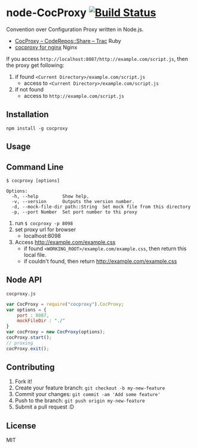 # node-CocProxy [![Build Status](https://travis-ci.org/azu/node-cocproxy.svg)](https://travis-ci.org/azu/node-cocproxy)

Convention over Configuration Proxy written in Node.js.

- [CocProxy – CodeRepos::Share – Trac](http://coderepos.org/share/wiki/CocProxy "CocProxy – CodeRepos::Share – Trac") Ruby
- [cocproxy for nginx](https://gist.github.com/hotchpotch/990354 "cocproxy for nginx") Nginx

If you access `http://localhost:8087/http://example.com/script.js`, then the proxy get following:


1. if found `<Current Directory>/example.com/script.js` 
    - access to `<Current Directory>/example.com/script.js`
2. if not found
    - access to `http://example.com/script.js`


## Installation

```
npm install -g cocproxy
```

## Usage

## Command Line

```
$ cocproxy [options]

Options:
  -h, --help         Show help.
  -v, --version      Outputs the version number.
  -d, --mock-file-dir path::String  Set mock file from this directory
  -p, --port Number  Set port number to thi proxy
```

1. run `$ cocproxy -p 8098`
2. set proxy url for browser
    - localhost:8098
3. Access  http://example.com/example.css
    - if found `<WORKING_ROOT>/example.com/example.css`, then return this local file.
    - if couldn't found, then return http://example.com/example.css

## Node API

`cocproxy.js`

```js
var CocProxy = require("cocproxy").CocProxy;
var options = {
    port : 8087,
    mockFileDir : "./"
}
var cocProxy = new CocProxy(options);
cocProxy.start();
// proxing
cocProxy.exit();
```


## Contributing

1. Fork it!
2. Create your feature branch: `git checkout -b my-new-feature`
3. Commit your changes: `git commit -am 'Add some feature'`
4. Push to the branch: `git push origin my-new-feature`
5. Submit a pull request :D

## License

MIT